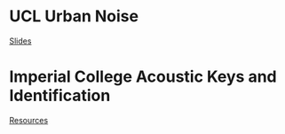 # UCL Urban Noise

[Slides](/teaching/UCL-UrbanNoise/UrbanNoise.pptx)

# Imperial College Acoustic Keys and Identification

[Resources](/teaching/IC-AcousticKeys)
